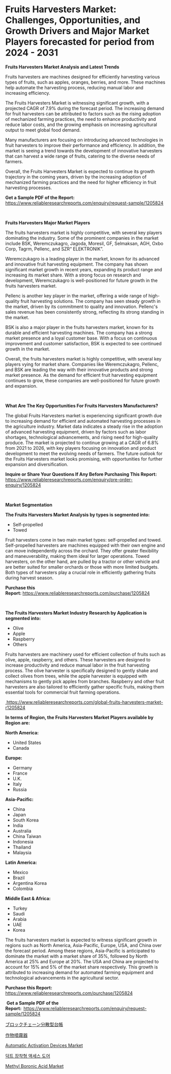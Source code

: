 <p><h1>Fruits Harvesters Market: Challenges, Opportunities, and Growth Drivers and Major Market Players forecasted for period from 2024 - 2031</h1></p><p><strong>Fruits Harvesters Market Analysis and Latest Trends</strong></p>
<p><p>Fruits harvesters are machines designed for efficiently harvesting various types of fruits, such as apples, oranges, berries, and more. These machines help automate the harvesting process, reducing manual labor and increasing efficiency.</p><p>The Fruits Harvesters Market is witnessing significant growth, with a projected CAGR of 7.9% during the forecast period. The increasing demand for fruit harvesters can be attributed to factors such as the rising adoption of mechanized farming practices, the need to enhance productivity and reduce labor costs, and the growing emphasis on increasing agricultural output to meet global food demand.</p><p>Many manufacturers are focusing on introducing advanced technologies in fruit harvesters to improve their performance and efficiency. In addition, the market is seeing a trend towards the development of innovative harvesters that can harvest a wide range of fruits, catering to the diverse needs of farmers.</p><p>Overall, the Fruits Harvesters Market is expected to continue its growth trajectory in the coming years, driven by the increasing adoption of mechanized farming practices and the need for higher efficiency in fruit harvesting processes.</p></p>
<p><strong>Get a Sample PDF of the Report:&nbsp;</strong> <a href="https://www.reliableresearchreports.com/enquiry/request-sample/1205824">https://www.reliableresearchreports.com/enquiry/request-sample/1205824</a></p>
<p>&nbsp;</p>
<p><strong>Fruits Harvesters Major Market Players</strong></p>
<p><p>The fruits harvesters market is highly competitive, with several key players dominating the industry. Some of the prominent companies in the market include BSK, Weremczukagro, Jagoda, Moresil, GF, Selmaksan, AGH, Oxbo Corp, Tagrm, Pellenc, and SZR“ ELEKTRONIK”. </p><p>Weremczukagro is a leading player in the market, known for its advanced and innovative fruit harvesting equipment. The company has shown significant market growth in recent years, expanding its product range and increasing its market share. With a strong focus on research and development, Weremczukagro is well-positioned for future growth in the fruits harvesters market.</p><p>Pellenc is another key player in the market, offering a wide range of high-quality fruit harvesting solutions. The company has seen steady growth in the market, driven by its commitment to quality and innovation. Pellenc's sales revenue has been consistently strong, reflecting its strong standing in the market.</p><p>BSK is also a major player in the fruits harvesters market, known for its durable and efficient harvesting machines. The company has a strong market presence and a loyal customer base. With a focus on continuous improvement and customer satisfaction, BSK is expected to see continued growth in the market.</p><p>Overall, the fruits harvesters market is highly competitive, with several key players vying for market share. Companies like Weremczukagro, Pellenc, and BSK are leading the way with their innovative products and strong market presence. As the demand for efficient fruit harvesting equipment continues to grow, these companies are well-positioned for future growth and expansion.</p></p>
<p>&nbsp;</p>
<p><strong>What Are The Key Opportunities For Fruits Harvesters Manufacturers?</strong></p>
<p><p>The global Fruits Harvesters market is experiencing significant growth due to increasing demand for efficient and automated harvesting processes in the agriculture industry. Market data indicates a steady rise in the adoption of advanced harvesting equipment, driven by factors such as labor shortages, technological advancements, and rising need for high-quality produce. The market is projected to continue growing at a CAGR of 6.8% from 2021 to 2026, with key players focusing on innovation and product development to meet the evolving needs of farmers. The future outlook for the Fruits Harvesters market looks promising, with opportunities for further expansion and diversification.</p></p>
<p><strong>Inquire or Share Your Questions If Any Before Purchasing This Report:</strong> <a href="https://www.reliableresearchreports.com/enquiry/pre-order-enquiry/1205824">https://www.reliableresearchreports.com/enquiry/pre-order-enquiry/1205824</a></p>
<p>&nbsp;</p>
<p><strong>Market Segmentation</strong></p>
<p><strong>The Fruits Harvesters Market Analysis by types is segmented into:</strong></p>
<p><ul><li>Self-propelled</li><li>Towed</li></ul></p>
<p><p>Fruit harvesters come in two main market types: self-propelled and towed. Self-propelled harvesters are machines equipped with their own engine and can move independently across the orchard. They offer greater flexibility and maneuverability, making them ideal for larger operations. Towed harvesters, on the other hand, are pulled by a tractor or other vehicle and are better suited for smaller orchards or those with more limited budgets. Both types of harvesters play a crucial role in efficiently gathering fruits during harvest season.</p></p>
<p><strong>Purchase this Report:&nbsp;</strong><a href="https://www.reliableresearchreports.com/purchase/1205824">https://www.reliableresearchreports.com/purchase/1205824</a></p>
<p>&nbsp;</p>
<p><strong>The Fruits Harvesters Market Industry Research by Application is segmented into:</strong></p>
<p><ul><li>Olive</li><li>Apple</li><li>Raspberry</li><li>Others</li></ul></p>
<p><p>Fruits harvesters are machinery used for efficient collection of fruits such as olive, apple, raspberry, and others. These harvesters are designed to increase productivity and reduce manual labor in the fruit harvesting process. The olive harvester is specifically designed to gently shake and collect olives from trees, while the apple harvester is equipped with mechanisms to gently pick apples from branches. Raspberry and other fruit harvesters are also tailored to efficiently gather specific fruits, making them essential tools for commercial fruit farming operations.</p></p>
<p><a href="https://www.reliableresearchreports.com/global-fruits-harvesters-market-r1205824">&nbsp;https://www.reliableresearchreports.com/global-fruits-harvesters-market-r1205824</a></p>
<p><strong>In terms of Region, the Fruits Harvesters Market Players available by Region are:</strong></p>
<p>
    <p> <strong> North America: </strong>
        <ul>
            <li>United States</li>
            <li>Canada</li>
        </ul>
        </p> 
    <p> <strong> Europe: </strong>
        <ul>
            <li>Germany</li>
            <li>France</li>
            <li>U.K.</li>
            <li>Italy</li>
            <li>Russia</li>
        </ul>
        </p> 
    <p> <strong> Asia-Pacific: </strong>
        <ul>
            <li>China</li>
            <li>Japan</li>
            <li>South Korea</li>
            <li>India</li>
            <li>Australia</li>
            <li>China Taiwan</li>
            <li>Indonesia</li>
            <li>Thailand</li>
            <li>Malaysia</li>
        </ul>
        </p> 
    <p> <strong> Latin America: </strong>
        <ul>
            <li>Mexico</li>
            <li>Brazil</li>
            <li>Argentina Korea</li>
            <li>Colombia</li>
        </ul>
        </p> 
    <p> <strong> Middle East & Africa: </strong>
        <ul>
            <li>Turkey</li>
            <li>Saudi</li>
            <li>Arabia</li>
            <li>UAE</li>
            <li>Korea</li>
        </ul>
    </p>
    </p>
<p><p>The fruits harvesters market is expected to witness significant growth in regions such as North America, Asia-Pacific, Europe, USA, and China over the forecast period. Among these regions, Asia-Pacific is anticipated to dominate the market with a market share of 35%, followed by North America at 25% and Europe at 20%. The USA and China are projected to account for 15% and 5% of the market share respectively. This growth is attributed to increasing demand for automated farming equipment and technological advancements in the agricultural sector.</p></p>
<p><strong>Purchase this Report: </strong><a href="https://www.reliableresearchreports.com/purchase/1205824">https://www.reliableresearchreports.com/purchase/1205824</a></p>
<p>&nbsp;<strong>Get a Sample PDF of the Report:&nbsp;&nbsp;</strong><a href="https://www.reliableresearchreports.com/enquiry/request-sample/1205824">https://www.reliableresearchreports.com/enquiry/request-sample/1205824</a></p>
<p><strong></strong></p>
<p><p><a href="https://github.com/luffiazaza/Market-Research-Report-List-1/blob/main/124132642301.md">ブロックチェーン分散型台帳</a></p><p><a href="https://github.com/avbqbctihcbe2/Market-Research-Report-List-1/blob/main/767244642300.md">作物噴霧器</a></p><p><a href="https://github.com/changoleonlaverguenzanoexiste/Market-Research-Report-List-3/blob/main/automatic-activation-devices-market.md">Automatic Activation Devices Market</a></p><p><a href="https://github.com/PhilToryphy7876567/Market-Research-Report-List-1/blob/main/339605438763.md">덕트 장착형 액세스 도어</a></p><p><a href="https://issuu.com/reportprime-2/docs/methyl-boronic-acid-market-size-2030.pptx">Methyl Boronic Acid Market</a></p></p>
